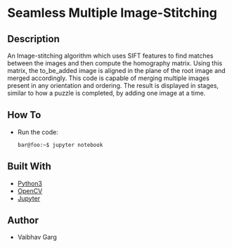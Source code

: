 # Seamless Multiple Image-Stitching

## Description

An Image-stitching algorithm which uses SIFT features to find matches between the images and then compute the homography matrix. Using this matrix, the to_be_added image is aligned in the plane of the root image and merged accordingly. This code is capable of merging multiple images present in any orientation and ordering. The result is displayed in stages, similar to how a puzzle is completed, by adding one image at a time. 

## How To

* Run the code: 	
	```console
	bar@foo:~$ jupyter notebook
	```

## Built With

* [Python3](https://www.python.org/download/releases/3.0/)
* [OpenCV](https://docs.opencv.org/3.0-beta/index.html)
* [Jupyter](https://jupyter.org/)

## Author

* Vaibhav Garg

